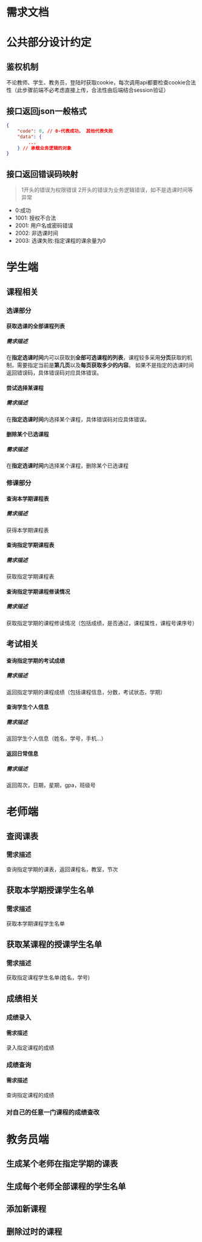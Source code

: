 # 需求文档

# 公共部分设计约定

## 鉴权机制

不论教师、学生、教务员，登陆时获取cookie，每次调用api都要检查cookie合法性（此步骤前端不必考虑直接上传，合法性由后端结合session验证）

## 接口返回json一般格式

```json
{
    "code": 0, // 0-代表成功， 其他代表失败
    "data": {
        ...
    } // 承载业务逻辑的对象
}
```

## 接口返回错误码映射

> 1开头的错误为权限错误
> 2开头的错误为业务逻辑错误，如不是选课时间等异常

+ 0:成功
+ 1001: 授权不合法
+ 2001: 用户名或密码错误
+ 2002: 非选课时间
+ 2003: 选课失败:指定课程的课余量为0

# 学生端

## 课程相关

### 选课部分

#### 获取选课的全部课程列表

##### 需求描述

在**指定选课时间**内可以获取到**全部可选课程的列表**，课程较多采用**分页**获取的机制，需要指定当前是**第几页**以及**每页获取多少的内容**。
如果不是指定的选课时间返回错误码，具体错误码对应具体错误。

#### 尝试选择某课程

##### 需求描述

在**指定选课时间**内选择某个课程，具体错误码对应具体错误。

#### 删除某个已选课程

##### 需求描述

在**指定选课时间**内选择某个课程，删除某个已选课程

### 修课部分

#### 查询本学期课程表

##### 需求描述

获得本学期课程表

#### 查询指定学期课程表

##### 需求描述

获取指定学期课程表

#### 查询指定学期课程修读情况

##### 需求描述

获取指定学期的课程修读情况（包括成绩，是否通过，课程属性，课程号课序号）

## 考试相关

#### 查询指定学期的考试成绩

##### 需求描述

返回指定学期的课程成绩（包括课程信息，分数，考试状态，学期）

#### 查询学生个人信息

##### 需求描述

返回学生个人信息（姓名，学号，手机...）

#### 返回日常信息

##### 需求描述

返回周次，日期，星期，gpa，班级号

# 老师端

## 查阅课表

### 需求描述

查询指定学期的课表，返回课程名，教室，节次

## 获取本学期授课学生名单

### 需求描述

获取本学期课程学生名单

## 获取某课程的授课学生名单

### 需求描述

获取指定课程学生名单(姓名，学号)

## 成绩相关

### 成绩录入

#### 需求描述

录入指定课程的成绩

### 成绩查询

#### 需求描述

查询指定课程的成绩

### 对自己的任意一门课程的成绩查改

# 教务员端

## 生成某个老师在指定学期的课表

## 生成每个老师全部课程的学生名单

## 添加新课程
 
## 删除过时的课程
